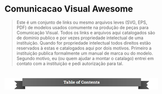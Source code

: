 # Comunicacao Visual Awesome

>Este é um conjunto de links ou mesmo arquivos leves (SVG, EPS, PDF) de modelos usados comumente na produção de peças para Comunicação Visual. Todos os links e arquivos aqui catalogados são de dominio publico e por vezes propriedade intelectual de uma instituição. Quando for propriedade intelectual todos direitos estão reservados à estas e catalogados aqui por dois motivos. Primeiro a instituição publica formalmente um manual de marca ou do modelo. Segundo motivo, eu (ou quem ajudar a montar o catalago) entrei em contato com a instituição e pedi autorização para tal.


# <img src="https://raw.githubusercontent.com/MichelDiz/ComunicacaoVisualAwesome/master/media/chrome_2016-06-11_19-02-31.png" alt="table of contents">